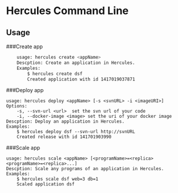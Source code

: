 Hercules Command Line
====

## Usage

###Create app

```bash
    usage: hercules create <appName>
    Descption: Create an application in Hercules.
    Examples:
    	$ hercules create dsf
    	Created application with id 1417019037871
```

###Deploy app

    usage: hercules deploy <appName> [-s <svnURL> -i <imageURI>]
    Options:
    	-s, --svn-url <url>  set the svn url of your code
    	-i, --docker-image <image> set the uri of your docker image
    Descption: Deploy an application in Hercules.
    Examples:
    	$ hercules deploy dsf --svn-url http://svnURL
    	Created release with id 141701903990
	
###Scale app

    usage: hercules scale <appName> [<programName>=<replica> <programName>=<replica>...]
    Descption: Scale any programs of an application in Hercules.
    Examples:
    	$ hercules scale dsf web=3 db=1
    	Scaled application dsf

